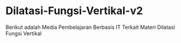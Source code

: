 # Dilatasi-Fungsi-Vertikal-v2
Berikut adalah Media Pembelajaran Berbasis IT Terkait Materi Dilatasi Fungsi Vertikal 
